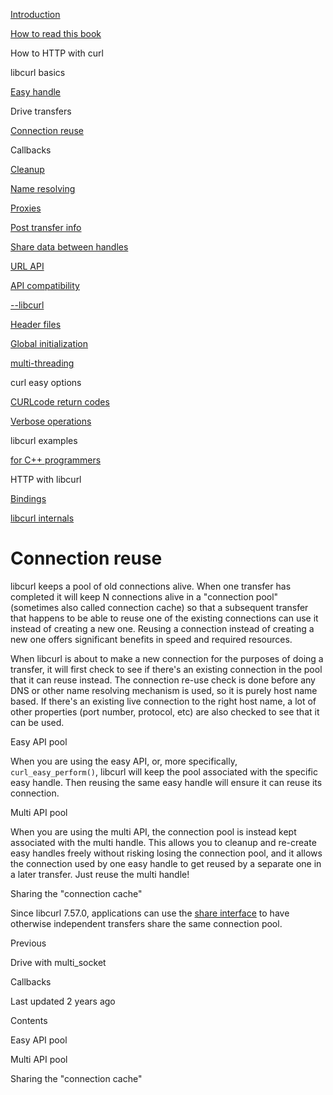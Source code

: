 <a href="../index.html" class="link-a079aa82--primary-53a25e66--logoLink-10d08504"></a>





<a href="../index.html" class="link-a079aa82--primary-53a25e66--logoLink-10d08504"></a>





<a href="../index.html" class="navButton-94f2579c--navButtonClickable-161b88ca"><span class="text-4505230f--UIH300-2063425d--textContentFamily-49a318e1--navButtonLabel-14a4968f">Introduction</span></a>

<a href="../how-to-read.html" class="navButton-94f2579c--navButtonClickable-161b88ca"><span class="text-4505230f--UIH300-2063425d--textContentFamily-49a318e1--navButtonLabel-14a4968f">How to read this book</span></a>





<span class="text-4505230f--UIH300-2063425d--textContentFamily-49a318e1--navButtonLabel-14a4968f">How to HTTP with curl</span>

<span class="text-4505230f--UIH300-2063425d--textContentFamily-49a318e1--navButtonLabel-14a4968f">libcurl basics</span>

<a href="easyhandle.html" class="navButton-94f2579c--pageItemWithChildrenNested-2c5d8183--navButtonClickable-161b88ca"><span class="text-4505230f--UIH300-2063425d--textContentFamily-49a318e1--navButtonLabel-14a4968f">Easy handle</span></a>

<span class="text-4505230f--UIH300-2063425d--textContentFamily-49a318e1--navButtonLabel-14a4968f">Drive transfers</span>

<a href="connectionreuse.html" class="navButton-94f2579c--pageItemWithChildrenNested-2c5d8183--navButtonClickable-161b88ca--navButtonOpened-6a88552e"><span class="text-4505230f--UIH300-2063425d--textContentFamily-49a318e1--navButtonLabel-14a4968f">Connection reuse</span></a>

<span class="text-4505230f--UIH300-2063425d--textContentFamily-49a318e1--navButtonLabel-14a4968f">Callbacks</span>

<a href="cleanup.html" class="navButton-94f2579c--pageItemWithChildrenNested-2c5d8183--navButtonClickable-161b88ca"><span class="text-4505230f--UIH300-2063425d--textContentFamily-49a318e1--navButtonLabel-14a4968f">Cleanup</span></a>

<a href="names.html" class="navButton-94f2579c--pageItemWithChildrenNested-2c5d8183--navButtonClickable-161b88ca"><span class="text-4505230f--UIH300-2063425d--textContentFamily-49a318e1--navButtonLabel-14a4968f">Name resolving</span></a>

<a href="proxies.html" class="navButton-94f2579c--pageItemWithChildrenNested-2c5d8183--navButtonClickable-161b88ca"><span class="text-4505230f--UIH300-2063425d--textContentFamily-49a318e1--navButtonLabel-14a4968f">Proxies</span></a>

<a href="getinfo.html" class="navButton-94f2579c--pageItemWithChildrenNested-2c5d8183--navButtonClickable-161b88ca"><span class="text-4505230f--UIH300-2063425d--textContentFamily-49a318e1--navButtonLabel-14a4968f">Post transfer info</span></a>

<a href="sharing.html" class="navButton-94f2579c--pageItemWithChildrenNested-2c5d8183--navButtonClickable-161b88ca"><span class="text-4505230f--UIH300-2063425d--textContentFamily-49a318e1--navButtonLabel-14a4968f">Share data between handles</span></a>

<a href="url.html" class="navButton-94f2579c--pageItemWithChildrenNested-2c5d8183--navButtonClickable-161b88ca"><span class="text-4505230f--UIH300-2063425d--textContentFamily-49a318e1--navButtonLabel-14a4968f">URL API</span></a>

<a href="api.html" class="navButton-94f2579c--pageItemWithChildrenNested-2c5d8183--navButtonClickable-161b88ca"><span class="text-4505230f--UIH300-2063425d--textContentFamily-49a318e1--navButtonLabel-14a4968f">API compatibility</span></a>

<a href="libcurl.html" class="navButton-94f2579c--pageItemWithChildrenNested-2c5d8183--navButtonClickable-161b88ca"><span class="text-4505230f--UIH300-2063425d--textContentFamily-49a318e1--navButtonLabel-14a4968f">--libcurl</span></a>

<a href="headers.html" class="navButton-94f2579c--pageItemWithChildrenNested-2c5d8183--navButtonClickable-161b88ca"><span class="text-4505230f--UIH300-2063425d--textContentFamily-49a318e1--navButtonLabel-14a4968f">Header files</span></a>

<a href="globalinit.html" class="navButton-94f2579c--pageItemWithChildrenNested-2c5d8183--navButtonClickable-161b88ca"><span class="text-4505230f--UIH300-2063425d--textContentFamily-49a318e1--navButtonLabel-14a4968f">Global initialization</span></a>

<a href="threading.html" class="navButton-94f2579c--pageItemWithChildrenNested-2c5d8183--navButtonClickable-161b88ca"><span class="text-4505230f--UIH300-2063425d--textContentFamily-49a318e1--navButtonLabel-14a4968f">multi-threading</span></a>

<span class="text-4505230f--UIH300-2063425d--textContentFamily-49a318e1--navButtonLabel-14a4968f">curl easy options</span>

<a href="curlcode.html" class="navButton-94f2579c--pageItemWithChildrenNested-2c5d8183--navButtonClickable-161b88ca"><span class="text-4505230f--UIH300-2063425d--textContentFamily-49a318e1--navButtonLabel-14a4968f">CURLcode return codes</span></a>

<a href="verbose.html" class="navButton-94f2579c--pageItemWithChildrenNested-2c5d8183--navButtonClickable-161b88ca"><span class="text-4505230f--UIH300-2063425d--textContentFamily-49a318e1--navButtonLabel-14a4968f">Verbose operations</span></a>

<span class="text-4505230f--UIH300-2063425d--textContentFamily-49a318e1--navButtonLabel-14a4968f">libcurl examples</span>

<a href="cplusplus.html" class="navButton-94f2579c--pageItemWithChildrenNested-2c5d8183--navButtonClickable-161b88ca"><span class="text-4505230f--UIH300-2063425d--textContentFamily-49a318e1--navButtonLabel-14a4968f">for C++ programmers</span></a>

<span class="text-4505230f--UIH300-2063425d--textContentFamily-49a318e1--navButtonLabel-14a4968f">HTTP with libcurl</span>

<a href="../bindings.html" class="navButton-94f2579c--navButtonClickable-161b88ca"><span class="text-4505230f--UIH300-2063425d--textContentFamily-49a318e1--navButtonLabel-14a4968f">Bindings</span></a>

<a href="../internals.html" class="navButton-94f2579c--navButtonClickable-161b88ca"><span class="text-4505230f--UIH300-2063425d--textContentFamily-49a318e1--navButtonLabel-14a4968f">libcurl internals</span></a>

<a href="../bookindex.html" class="navButton-94f2579c--navButtonClickable-161b88ca"><span class="text-4505230f--UIH300-2063425d--textContentFamily-49a318e1--navButtonLabel-14a4968f"></span></a>





# <span class="text-4505230f--DisplayH900-bfb998fa--textContentFamily-49a318e1">Connection reuse</span>

<span class="text-4505230f--UIH300-2063425d--textUIFamily-5ebd8e40--text-8ee2c8b2"></span>

<span class="text-4505230f--UIH300-2063425d--textUIFamily-5ebd8e40--text-8ee2c8b2"></span>

<span class="text-4505230f--TextH400-3033861f--textContentFamily-49a318e1"><span data-key="1ae3dc0ef178496392c401b3e94e576a"><span data-offset-key="1ae3dc0ef178496392c401b3e94e576a:0">libcurl keeps a pool of old connections alive. When one transfer has completed it will keep N connections alive in a "connection pool" (sometimes also called connection cache) so that a subsequent transfer that happens to be able to reuse one of the existing connections can use it instead of creating a new one. Reusing a connection instead of creating a new one offers significant benefits in speed and required resources.</span></span></span>

<span class="text-4505230f--TextH400-3033861f--textContentFamily-49a318e1"><span data-key="a23fdead584a4017841fbe81f1c61179"><span data-offset-key="a23fdead584a4017841fbe81f1c61179:0">When libcurl is about to make a new connection for the purposes of doing a transfer, it will first check to see if there's an existing connection in the pool that it can reuse instead. The connection re-use check is done before any DNS or other name resolving mechanism is used, so it is purely host name based. If there's an existing live connection to the right host name, a lot of other properties (port number, protocol, etc) are also checked to see that it can be used.</span></span></span>

<span class="text-4505230f--HeadingH700-04e1a2a3--textContentFamily-49a318e1"><span data-key="87bf6a5f45ac40e08573b282d4f6fe54"><span data-offset-key="87bf6a5f45ac40e08573b282d4f6fe54:0">Easy API pool</span></span></span>

<span class="text-4505230f--TextH400-3033861f--textContentFamily-49a318e1"><span data-key="e2ee9b2d873a44cd86165d30df0b85b3"><span data-offset-key="e2ee9b2d873a44cd86165d30df0b85b3:0">When you are using the easy API, or, more specifically, </span><span data-offset-key="e2ee9b2d873a44cd86165d30df0b85b3:1">`curl_easy_perform()`</span><span data-offset-key="e2ee9b2d873a44cd86165d30df0b85b3:2">, libcurl will keep the pool associated with the specific easy handle. Then reusing the same easy handle will ensure it can reuse its connection.</span></span></span>

<span class="text-4505230f--HeadingH700-04e1a2a3--textContentFamily-49a318e1"><span data-key="9e82d3c571b44831b5e4049a97c7d003"><span data-offset-key="9e82d3c571b44831b5e4049a97c7d003:0">Multi API pool</span></span></span>

<span class="text-4505230f--TextH400-3033861f--textContentFamily-49a318e1"><span data-key="afc38c441980472b97fcf44827c510d5"><span data-offset-key="afc38c441980472b97fcf44827c510d5:0">When you are using the multi API, the connection pool is instead kept associated with the multi handle. This allows you to cleanup and re-create easy handles freely without risking losing the connection pool, and it allows the connection used by one easy handle to get reused by a separate one in a later transfer. Just reuse the multi handle!</span></span></span>

<span class="text-4505230f--HeadingH700-04e1a2a3--textContentFamily-49a318e1"><span data-key="bcb5922f5daf449fbc245dcaae660160"><span data-offset-key="bcb5922f5daf449fbc245dcaae660160:0">Sharing the "connection cache"</span></span></span>

<span class="text-4505230f--TextH400-3033861f--textContentFamily-49a318e1"><span data-key="518d9dfe451c4a18ba3b02e785644934"><span data-offset-key="518d9dfe451c4a18ba3b02e785644934:0">Since libcurl 7.57.0, applications can use the </span></span><a href="sharing.html" class="link-a079aa82--primary-53a25e66--link-faf6c434"><span data-key="e8a4618b972a4fe4ab5491e6b2c34477"><span data-offset-key="e8a4618b972a4fe4ab5491e6b2c34477:0">share interface</span></span></a><span data-key="457369ebd61e4545808c6cd929c71397"><span data-offset-key="457369ebd61e4545808c6cd929c71397:0"> to have otherwise independent transfers share the same connection pool.</span></span></span>

<a href="drive/multi-socket.html" class="reset-3c756112--card-6570f064--whiteCard-fff091a4--cardPrevious-56a5e674"></a>

<span class="text-4505230f--TextH200-a3425406--textContentFamily-49a318e1">Previous</span>

<span class="text-4505230f--UIH400-4e41e82a--textContentFamily-49a318e1">Drive with multi_socket</span>

<a href="callbacks.html" class="reset-3c756112--card-6570f064--whiteCard-fff091a4--cardNext-19241c42"></a>


<span class="text-4505230f--UIH400-4e41e82a--textContentFamily-49a318e1">Callbacks</span>



<span class="text-4505230f--TextH200-a3425406--textContentFamily-49a318e1">Last updated 2 years ago</span>



<span class="text-4505230f--InfoH100-1e92e1d1--textContentFamily-49a318e1">Contents</span>

<a href="connectionreuse.html#easy-api-pool" class="reset-3c756112--menuItem-aa02f6ec--menuItemLight-757d5235--menuItemInline-173bdf97--pageTocItem-f4427024"></a>

<span class="text-4505230f--UIH300-2063425d--textContentFamily-49a318e1"><span class="text-4505230f--UIH200-50ead35f--textContentFamily-49a318e1">Easy API pool</span></span>

<a href="connectionreuse.html#multi-api-pool" class="reset-3c756112--menuItem-aa02f6ec--menuItemLight-757d5235--menuItemInline-173bdf97--pageTocItem-f4427024"></a>

<span class="text-4505230f--UIH300-2063425d--textContentFamily-49a318e1"><span class="text-4505230f--UIH200-50ead35f--textContentFamily-49a318e1">Multi API pool</span></span>

<a href="connectionreuse.html#sharing-the-connection-cache" class="reset-3c756112--menuItem-aa02f6ec--menuItemLight-757d5235--menuItemInline-173bdf97--pageTocItem-f4427024"></a>

<span class="text-4505230f--UIH300-2063425d--textContentFamily-49a318e1"><span class="text-4505230f--UIH200-50ead35f--textContentFamily-49a318e1">Sharing the "connection cache"</span></span>

